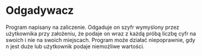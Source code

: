 # Odgadywacz

Program napisany na zaliczenie. Odgaduje on szyfr wymyślony przez użytkownika przy założeniu, że podaje
on wraz z każdą próbą liczbę cyfr na swoich i nie na swoich miejscach. Program może działać niepoprawnie,
gdy n jest duże lub użytkownik podaje niemożliwe wartości.


